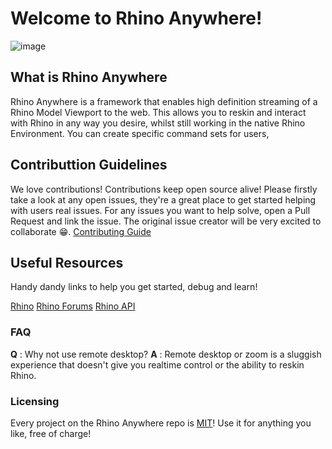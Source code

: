 # Welcome to Rhino Anywhere!

![image](https://github.com/rhino-anywhere/.github/assets/28632338/59bb1629-eee4-4e41-a6b5-fe90a97bc8c4)


## What is Rhino Anywhere
Rhino Anywhere is a framework that enables high definition streaming of a Rhino Model Viewport to the web.
This allows you to reskin and interact with Rhino in any way you desire, whilst still working in the native Rhino Environment.
You can create specific command sets for users,

## Contributtion Guidelines
We love contributions! Contributions keep open source alive! Please firstly take a look at any open issues, they're a great place to get started helping with users real issues.
For any issues you want to help solve, open a Pull Request and link the issue. The original issue creator will be very excited to collaborate 😁.
[Contributing Guide](https://github.com/rhino-anywhere/.github/blob/main/CONTRIBUTING.md)

## Useful Resources
Handy dandy links to help you get started, debug and learn!

[Rhino]([url](https://www.rhino3d.com/download/))
[Rhino Forums]([url](https://discourse.mcneel.com/))
[Rhino API]([url](https://developer.rhino3d.com/api/rhinocommon/?version=8.x))

### FAQ
**Q** : Why not use remote desktop?
**A** : Remote desktop or zoom is a sluggish experience that doesn't give you realtime control or the ability to reskin Rhino.

### Licensing
Every project on the Rhino Anywhere repo is [MIT]([url](https://www.tldrlegal.com/license/mit-license))! Use it for anything you like, free of charge!
